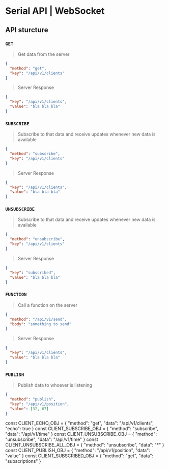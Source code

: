 # Serial API | WebSocket


## API sturcture

### `GET`

> Get data from the server

```json
{
  "method": "get",
  "key": "/api/v1/clients"
}
```

> Server Response

```json
{
  "key": "/api/v1/clients",
  "value": "bla bla bla"
}
```

### `SUBSCRIBE`

> Subscribe to that data and receive updates whenever new data is available

```json
{
  "method": "subscribe",
  "key": "/api/v1/clients"
}
```

> Server Response

```json
{
  "key": "/api/v1/clients",
  "value": "bla bla bla"
}
```

### `UNSUBSCRIBE`

> Subscribe to that data and receive updates whenever new data is available

```json
{
  "method": "unsubscribe",
  "key": "/api/v1/clients"
}
```

> Server Response

```json
{
  "key": "subscribed",
  "value": "bla bla bla"
}
```

### `FUNCTION`

> Call a function on the server

```json
{
  "method": "/api/v1/send",
  "body": "something to send"
}
```

> Server Response

```json
{
  "key": "/api/v1/clients",
  "value": "bla bla bla"
}
```

### `PUBLISH`

> Publish data to whoever is listening

```json
{
  "method": "publish",
  "key": "/api/v1/position",
  "value": [32, 67]
}
```


const CLIENT_ECHO_OBJ = {
  "method": "get",
  "data": "/api/v1/clients",
  "echo": true
}
const CLIENT_SUBSCRIBE_OBJ = {
  "method": "subscribe",
  "data": "/api/v1/time"
}
const CLIENT_UNSUBSCRIBE_OBJ = {
  "method": "unsubscribe",
  "data": "/api/v1/time"
}
const CLIENT_UNSUBSCRIBE_ALL_OBJ = {
  "method": "unsubscribe",
  "data": "*"
}
const CLIENT_PUBLISH_OBJ = {
  "method": "/api/v1/position",
  "data": "value"
}
const CLIENT_SUBSCRIBED_OBJ = {
  "method": "get",
  "data": "subscriptions"
}

